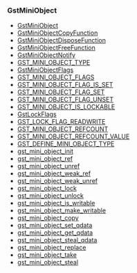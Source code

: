 ### GstMiniObject

* [GstMiniObject]()
* [GstMiniObjectCopyFunction]()
* [GstMiniObjectDisposeFunction]()
* [GstMiniObjectFreeFunction]()
* [GstMiniObjectNotify]()
* [GST_MINI_OBJECT_TYPE]()
* [GstMiniObjectFlags]()
* [GST_MINI_OBJECT_FLAGS]()
* [GST_MINI_OBJECT_FLAG_IS_SET]()
* [GST_MINI_OBJECT_FLAG_SET]()
* [GST_MINI_OBJECT_FLAG_UNSET]()
* [GST_MINI_OBJECT_IS_LOCKABLE]()
* [GstLockFlags]()
* [GST_LOCK_FLAG_READWRITE]()
* [GST_MINI_OBJECT_REFCOUNT]()
* [GST_MINI_OBJECT_REFCOUNT_VALUE]()
* [GST_DEFINE_MINI_OBJECT_TYPE]()
* [gst_mini_object_init]()
* [gst_mini_object_ref]()
* [gst_mini_object_unref]()
* [gst_mini_object_weak_ref]()
* [gst_mini_object_weak_unref]()
* [gst_mini_object_lock]()
* [gst_mini_object_unlock]()
* [gst_mini_object_is_writable]()
* [gst_mini_object_make_writable]()
* [gst_mini_object_copy]()
* [gst_mini_object_set_qdata]()
* [gst_mini_object_get_qdata]()
* [gst_mini_object_steal_qdata]()
* [gst_mini_object_replace]()
* [gst_mini_object_take]()
* [gst_mini_object_steal]()
